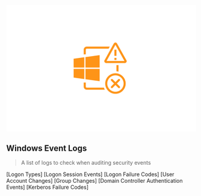 
![header-image](https://github.com/nahberry/Event-Logs-Checklist/blob/main/Logo/Event-Logs.PNG)

## Windows Event Logs
> A list of logs to check when auditing security events

[Logon Types]
[Logon Session Events]
[Logon Failure Codes]
[User Account Changes]
[Group Changes]
[Domain Controller Authentication Events]
[Kerberos Failure Codes]
